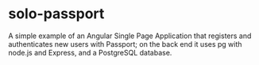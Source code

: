 # solo-passport

A simple example of an Angular Single Page Application that registers and authenticates new users with Passport; on the back end it uses pg with node.js and Express, and a PostgreSQL database.
